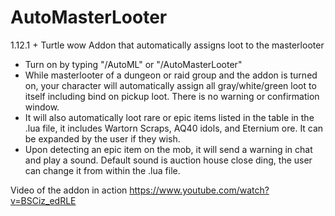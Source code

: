 # AutoMasterLooter
1.12.1 + Turtle wow Addon that automatically assigns loot to the masterlooter
- Turn on by typing "/AutoML" or "/AutoMasterLooter"
- While masterlooter of a dungeon or raid group and the addon is turned on, your character will automatically assign all gray/white/green loot to itself including bind on pickup loot. There is no warning or confirmation window.
- It will also automatically loot rare or epic items listed in the table in the .lua file, it includes Wartorn Scraps, AQ40 idols, and Eternium ore. It can be expanded by the user if they wish.
- Upon detecting an epic item on the mob, it will send a warning in chat and play a sound. Default sound is auction house close ding, the user can change it from within the .lua file.

Video of the addon in action https://www.youtube.com/watch?v=BSCiz_edRLE
